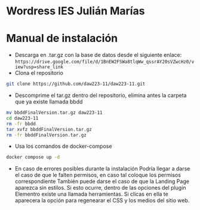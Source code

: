 # Wordress IES Julián Marías
# Manual de instalación

- Descarga en .tar.gz con la base de datos desde el siguiente enlace:
`https://drive.google.com/file/d/1BnEW2FSWa8tlqWw_qssrAY20sVZwcHz0/view?usp=share_link`
- Clona el repositorio
```sh
git clone https://github.com/daw223-11/daw223-11.git
```
- Descomprime el tar.gz dentro del repositorio, elimina antes la carpeta que ya existe llamada bbdd
```sh
mv bbddFinalVersion.tar.gz daw223-11
cd daw223-11
rm -fr bbdd
tar xvfz bbddFinalVersion.tar.gz
rm -fr bbddFinalVersion.tar.gz
```
- Usa los comandos de docker-compose
```sh
docker compose up -d
```

- En caso de errores posibles durante la instalación
Podría llegar a darse el caso de que le falten permisos, en caso tal coloque los permisos correspondiente
También puede darse el caso de que la Landing Page aparezca sin estilos. Si esto ocurre, dentro de las opciones del plugin Elementro existe una llamada herramientas. Si clicas en ella te aparecera la opción para regenearar el CSS y los medios del sitio web.
